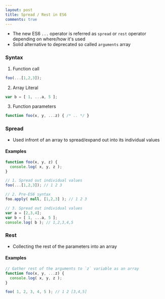 ```yaml
---
layout: post
title: Spread / Rest in ES6
comments: true
---
```


- The new ES6 `...` operator is referred as `spread` or `rest` operator depending on where/how it's used
- Solid alternative to deprecated so called `arguments` array

### Syntax
1. Function call

  ```js
  foo(...[1,2,3]);
  ```

2. Array Literal  

  ```js
  var b = [ 1, ...a, 5 ];
  ```

3. Function parameters

  ```js
  function foo(x, y, ...z) { /* .. */ }
  ```

### Spread
- Used infront of an array to spread/expand out into its individual values

#### Examples

```js
function foo(x, y, z) {
  console.log( x, y, z );
}

// 1. Spread out individual values
foo(...[1,2,3]); // 1 2 3

// 2. Pre-ES6 syntax
foo.apply( null, [1,2,3] ); // 1 2 3

// 3. Spread out individual values
var a = [2,3,4];
var b = [ 1, ...a, 5 ];
console.log( b ); // 1,2,3,4,5
```

### Rest
- Collecting the rest of the parameters into an array

#### Examples

```js
// Gather rest of the arguments to `z` variable as an array
function foo(x, y, ...z) {
  console.log( x, y, z );
}

foo( 1, 2, 3, 4, 5 ); // 1 2 [3,4,5]
```
